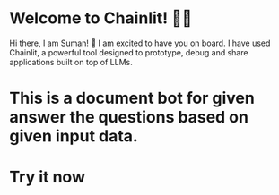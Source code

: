 # Welcome to Chainlit! 🚀🤖

Hi there, I am Suman! 👋 I am excited to have you on board. I have used Chainlit, a powerful tool designed to prototype, debug and share applications built on top of LLMs.

# This is a document bot for given answer the questions based on given input data.

# Try it now
